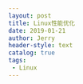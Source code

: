 ```yaml
---
layout: post
title: Linux性能优化
date: 2019-01-21
author: Jerry
header-style: text
catalog: true
tags:
 - Linux
---
```

